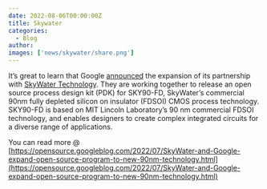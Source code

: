 ```yaml
---
date: 2022-08-06T00:00:00Z
title: Skywater
categories:
  - Blog
author: 
images: ['news/skywater/share.png']
---
```


It’s great to learn that Google [announced](https://www.skywatertechnology.com/skywater-receives-funding-from-dod-partners-with-google-to-facilitate-open-source-design-for-its-new-90-nm-technology-offering/) the expansion of its partnership with [SkyWater Technology](https://www.skywatertechnology.com/). They are working together to release an open source process design kit (PDK) for SKY90-FD, SkyWater’s commercial 90nm fully depleted silicon on insulator (FDSOI) CMOS process technology. SKY90-FD is based on MIT Lincoln Laboratory’s 90 nm commercial FDSOI technology, and enables designers to create complex integrated circuits for a diverse range of applications.

You can read more @ [https://opensource.googleblog.com/2022/07/SkyWater-and-Google-expand-open-source-program-to-new-90nm-technology.html](https://opensource.googleblog.com/2022/07/SkyWater-and-Google-expand-open-source-program-to-new-90nm-technology.html)